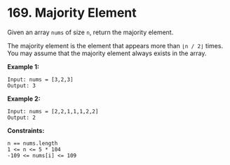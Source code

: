 # 169. Majority Element

Given an array `nums` of size `n`, return the majority element.

The majority element is the element that appears more than `⌊n / 2⌋` times.
You may assume that the majority element always exists in the array.

__Example 1:__
```
Input: nums = [3,2,3]
Output: 3
```

__Example 2:__
```
Input: nums = [2,2,1,1,1,2,2]
Output: 2
```

__Constraints:__
```
n == nums.length
1 <= n <= 5 * 104
-109 <= nums[i] <= 109
```